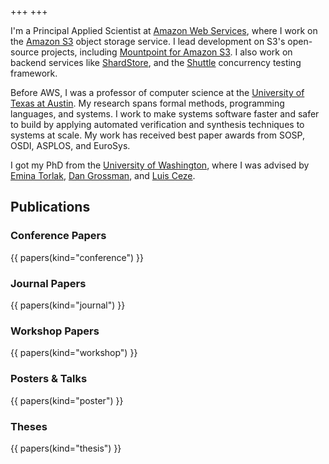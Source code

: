 +++
+++

I'm a Principal Applied Scientist at [Amazon Web Services][aws],
where I work on the [Amazon S3][s3] object storage service.
I lead development on S3's open-source projects,
including [Mountpoint for Amazon S3][mountpoint].
I also work on backend services like [ShardStore][shardstore],
and the [Shuttle][shuttle] concurrency testing framework.

Before AWS, I was a professor of computer science at the [University of Texas at Austin][utcs].
My research spans formal methods, programming languages, and systems.
I work to make systems software faster and safer to build
by applying automated verification and synthesis techniques to systems at scale.
My work has received best paper awards from SOSP, OSDI, ASPLOS, and EuroSys.

I got my PhD from the [University of Washington][uw],
where I was advised by [Emina Torlak][emina], [Dan Grossman][djg], and [Luis Ceze][luisceze].

[uw]: https://www.cs.washington.edu
[luisceze]: https://homes.cs.washington.edu/~luisceze/
[djg]: https://homes.cs.washington.edu/~djg/
[emina]: https://homes.cs.washington.edu/~emina/
[aws]: https://aws.amazon.com
[utcs]: https://cs.utexas.edu
[s3]: https://aws.amazon.com/s3/
[mountpoint]: https://github.com/awslabs/mountpoint-s3
[shardstore]: /papers/shardstore-sosp21.pdf
[shuttle]: https://github.com/awslabs/shuttle

## Publications

### Conference Papers

{{ papers(kind="conference") }}

### Journal Papers

{{ papers(kind="journal") }}

### Workshop Papers

{{ papers(kind="workshop") }}

### Posters & Talks

{{ papers(kind="poster") }}

### Theses

{{ papers(kind="thesis") }}
